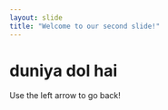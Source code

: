 ```yaml
---
layout: slide
title: "Welcome to our second slide!"
---
```

# duniya dol hai
Use the left arrow to go back!
